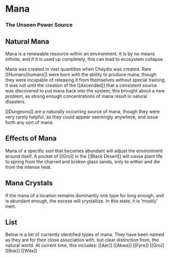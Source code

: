# Mana
### The Unseen Power Source

## Natural Mana

Mana is a renewable resource within an environment.
It is by no means infinite, and if it is used up completely, this can lead to ecosystem collapse.

Mana was created in vast quantities when Chaydis was created.
Rare [[Humans|humans]] were born with the ability to produce mana, though they were incapable of releasing it from themselves without special training.
It was not until the creation of the [[Ascended]] that a consistent source was discovered to put mana back into the system; this brought about a new problem, as strong enough concentrations of mana result in natural disasters.

[[Dungeons]] are a naturally occurring source of mana, though they were very rarely helpful, as they could appear seemingly anywhere, and issue forth any sort of mana.

## Effects of Mana

Mana of a specific sort that becomes abundant will adjust the environment around itself.
A pocket of [[Gro]] in the [[Black Desert]] will cause plant life to spring from the charred and broken glass sands, only to wither and die from the intense heat.

## Mana Crystals

If the mana of a location remains dominantly one type for long enough, and is abundant enough, the excess will crystallize.
In this state, it is 'mostly' inert.

## List

Below is a list of currently identified types of mana.
They have been named as they are for their close association with, but clear distinction from, the natural world.
At current time, this includes:
[[Aer]]
[[Akwa]]
[[Fyre]]
[[Gro]]
[[Rok]]
[[Wite]]